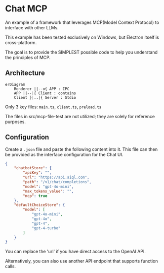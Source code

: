 # Chat MCP

An example of a framework that leverages MCP(Model Context Protocol) to interface with other LLMs.

This example has been tested exclusively on Windows, but Electron itself is cross-platform.

The goal is to provide the SIMPLEST possible code to help you understand the principles of MCP.

## Architecture

```mermaid
erDiagram
    Renderer ||--o{ APP : IPC
    APP ||--|{ Client : contains
    Client }|..|{ Server : Stdio
```

Only 3 key files: `main.ts`, `client.ts`, `preload.ts`

The files in src/mcp-file-test are not utilized; they are solely for reference purposes.

## Configuration

Create a `.json` file and paste the following content into it. This file can then be provided as the interface configuration for the Chat UI.

```json
{
    "chatbotStore": {
        "apiKey": "",
        "url": "https://api.aiql.com",
        "path": "/v1/chat/completions",
        "model": "gpt-4o-mini",
        "max_tokens_value": "",
        "mcp": true
    },
    "defaultChoiceStore": {
        "model": [
            "gpt-4o-mini",
            "gpt-4o",
            "gpt-4",
            "gpt-4-turbo"
        ]
    }
}
```

You can replace the 'url' if you have direct access to the OpenAI API.

Alternatively, you can also use another API endpoint that supports function calls.
